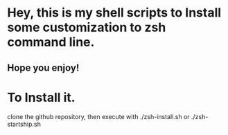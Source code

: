 # Hey, this is my shell scripts to Install some customization to zsh command line.

## Hope you enjoy!

# To Install it.

clone the github repository, then execute with ./zsh-install.sh or ./zsh-startship.sh
